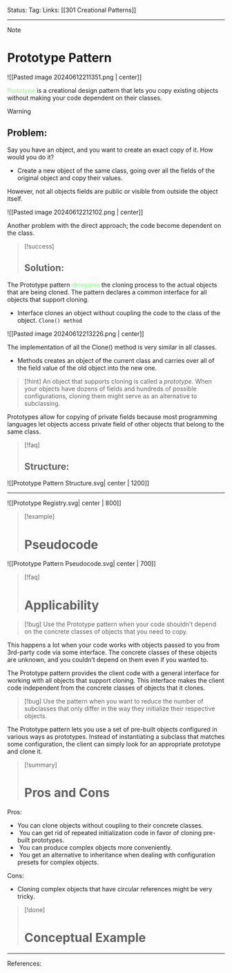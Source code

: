 Status: 
Tag:
Links: [[301 Creational Patterns]]

---
> [!note] 
>  # Prototype Pattern

![[Pasted image 20240612211351.png | center]]

<span style="color:#81fd83">Prototype</span> is a creational design pattern that lets you copy existing objects without making your code dependent on their classes.


> [!warning] 
> ## Problem: 

Say you have an object, and you want to create an exact copy of it. How would you do it?

- Create a new object of the same class, going over all the fields of the original object and copy their values.

However, not all objects fields are public or visible from outside the object itself.

![[Pasted image 20240612212102.png | center]]

Another problem with the direct approach; the code become dependent on the class.


> [!success] 
> ## Solution: 

The Prototype pattern <span style="color:#81fd83">delegates</span> the cloning process to the actual objects that are being cloned. The pattern declares a common interface for all objects that support cloning.

- Interface clones an object without coupling the code to the class of the object. `Clone() method`

![[Pasted image 20240612213226.png | center]]

The implementation of all the Clone() method is very similar in all classes.

- Methods creates an object of the current class and carries over all of the field value of the old object into the new one.


> [!hint] 
>  An object that supports cloning is called a _prototype_. When your objects have dozens of fields and hundreds of possible configurations, cloning them might serve as an alternative to subclassing.

Prototypes allow for copying of private fields because most programming languages let objects access private field of other objects that belong to the same class.


> [!faq] 
> ## Structure: 

![[Prototype Pattern Structure.svg| center | 1200]]

---

![[Prototype Registry.svg| center | 800]]


> [!example] 
> # Pseudocode 

![[Prototype Pattern Pseudocode.svg| center | 700]]


> [!faq] 
> # Applicability 


> [!bug] 
>  Use the Prototype pattern when your code shouldn’t depend on the concrete classes of objects that you need to copy.

This happens a lot when your code works with objects passed to you from 3rd-party code via some interface. The concrete classes of these objects are unknown, and you couldn’t depend on them even if you wanted to.

The Prototype pattern provides the client code with a general interface for working with all objects that support cloning. This interface makes the client code independent from the concrete classes of objects that it clones.


> [!bug] 
>  Use the pattern when you want to reduce the number of subclasses that only differ in the way they initialize their respective objects.

The Prototype pattern lets you use a set of pre-built objects configured in various ways as prototypes. Instead of instantiating a subclass that matches some configuration, the client can simply look for an appropriate prototype and clone it.


> [!summary] 
> # Pros and Cons 

Pros:

- You can clone objects without coupling to their concrete classes.
-  You can get rid of repeated initialization code in favor of cloning pre-built prototypes.
-  You can produce complex objects more conveniently.
-  You get an alternative to inheritance when dealing with configuration presets for complex objects.


Cons:

- Cloning complex objects that have circular references might be very tricky.


> [!done] 
> # Conceptual Example 


---
References: